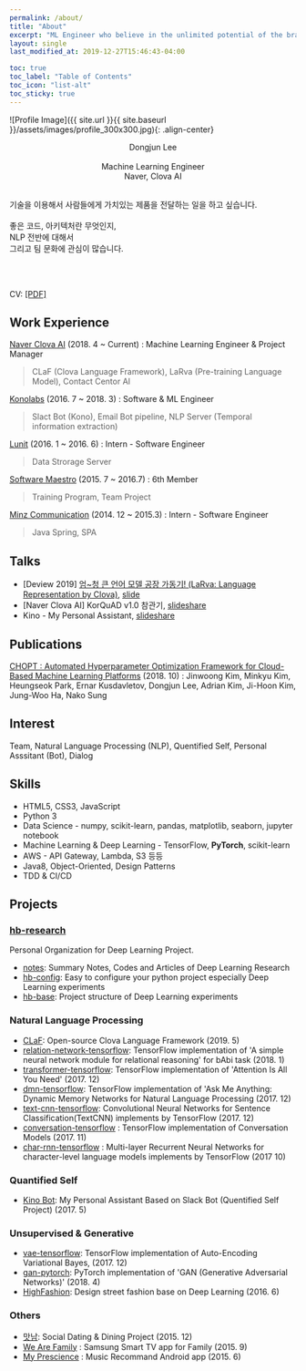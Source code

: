 ```yaml
---
permalink: /about/
title: "About"
excerpt: "ML Engineer who believe in the unlimited potential of the brain"
layout: single
last_modified_at: 2019-12-27T15:46:43-04:00

toc: true
toc_label: "Table of Contents"
toc_icon: "list-alt"
toc_sticky: true
---
```



![Profile Image]({{ site.url }}{{ site.baseurl }}/assets/images/profile_300x300.jpg){: .align-center}

<p style="text-align: center;">
Dongjun Lee <br/><br/>
Machine Learning Engineer <br/>
Naver, Clova AI <br/><br/>

기술을 이용해서 사람들에게 가치있는 제품을 전달하는 일을 하고 싶습니다. <br/><br/>
좋은 코드, 아키텍처란 무엇인지, <br/>
NLP 전반에 대해서 <br/>
그리고 팀 문화에 관심이 많습니다.

<br/><br/>

CV: <a href="https://dongjunlee.github.io/assets/cv/CV_DongjunLee_Resume.pdf">[PDF]</a>

</p>



## Work Experience


[Naver Clova AI](https://clova.ai/) (2018. 4 ~ Current)
:  Machine Learning Engineer & Project Manager 

> CLaF (Clova Language Framework), LaRva (Pre-training Language Model), Contact Centor AI


[Konolabs](https://kono.ai) (2016. 7 ~ 2018. 3)
: Software & ML Engineer

> Slact Bot (Kono), Email Bot pipeline, NLP Server (Temporal information extraction)


[Lunit](https://lunit.io/) (2016. 1 ~ 2016. 6)
: Intern - Software Engineer

> Data Strorage Server

[Software Maestro](http://www.swmaestro.kr/) (2015. 7 ~ 2016.7)
: 6th Member

> Training Program, Team Project


[Minz Communication](#)  (2014. 12 ~ 2015.3)
: Intern - Software Engineer

> Java Spring, SPA


## Talks

- [Deview 2019] [엄~청 큰 언어 모델 공장 가동기! (LaRva: Language Representation by Clova)](https://deview.kr/2019/schedule/291), [slide](https://deview.kr/data/deview/2019/presentation/[111]+%E1%84%8B%E1%85%A5%E1%86%B7_%E1%84%8E%E1%85%A5%E1%86%BC+%E1%84%8F%E1%85%B3%E1%86%AB+%E1%84%8B%E1%85%A5%E1%86%AB%E1%84%8B%E1%85%A5+%E1%84%86%E1%85%A9%E1%84%83%E1%85%A6%E1%86%AF+%E1%84%80%E1%85%A9%E1%86%BC%E1%84%8C%E1%85%A1%E1%86%BC+%E1%84%80%E1%85%A1%E1%84%83%E1%85%A9%E1%86%BC%E1%84%80%E1%85%B5.pdf)
- [Naver Clova AI] KorQuAD v1.0 참관기, [slideshare](https://www.slideshare.net/LGCNSairesearch/naver-clova-ai-korquad-v10)
- Kino - My Personal Assistant, [slideshare](https://www.slideshare.net/DongJunLee6/kino-my-personal-assistant-slack-bot-quantified-self?qid=f9ecd0c4-2a8e-4424-b8b0-a387290cb643&v=&b=&from_search=1)



## Publications

[CHOPT : Automated Hyperparameter Optimization Framework for Cloud-Based Machine Learning Platforms](https://arxiv.org/abs/1810.03527) (2018. 10)
:   Jinwoong Kim, Minkyu Kim, Heungseok Park, Ernar Kusdavletov, Dongjun Lee, Adrian Kim, Ji-Hoon Kim, Jung-Woo Ha, Nako Sung



## Interest

Team, Natural Language Processing (NLP), Quentified Self, Personal Asssitant (Bot), Dialog


## Skills

- HTML5, CSS3, JavaScript
- Python 3
- Data Science - numpy, scikit-learn, pandas, matplotlib, seaborn, jupyter notebook
- Machine Learning & Deep Learning - TensorFlow, **PyTorch**, scikit-learn
- AWS - API Gateway, Lambda, S3 등등
-  Java8, Object-Oriented, Design Patterns
- TDD & CI/CD


## Projects

### [hb-research](https://github.com/hb-research)

Personal Organization for Deep Learning Project.

- [notes](https://github.com/DongjunLee/notes/): Summary Notes, Codes and Articles of Deep Learning Research
- [hb-config](https://github.com/DongjunLee/hb-config): Easy to configure your python project especially Deep Learning experiments
- [hb-base](https://github.com/DongjunLee/hb-base/): Project structure of Deep Learning experiments


### Natural Language Processing

- [CLaF](https://github.com/naver/claf): Open-source Clova Language Framework (2019. 5) 
- [relation-network-tensorflow](https://github.com/DongjunLee/relation-network-tensorflow): TensorFlow implementation of 'A simple neural network module for relational reasoning' for bAbi task (2018. 1)
- [transformer-tensorflow](https://github.com/DongjunLee/transformer-tensorflow): TensorFlow implementation of 'Attention Is All You Need' (2017. 12)  
- [dmn-tensorflow](https://github.com/DongjunLee/dmn-tensorflow): TensorFlow implementation of 'Ask Me Anything: Dynamic Memory Networks for Natural Language Processing (2017. 12)
- [text-cnn-tensorflow](https://github.com/DongjunLee/text-cnn-tensorflow): Convolutional Neural Networks for Sentence Classification(TextCNN) implements by TensorFlow (2017. 12)
- [conversation-tensorflow](https://github.com/DongjunLee/conversation-tensorflow) : TensorFlow implementation of Conversation Models (2017. 11) 
- [char-rnn-tensorflow](https://github.com/DongjunLee/char-rnn-tensorflow) : Multi-layer Recurrent Neural Networks for character-level language models implements by TensorFlow (2017 10)


### Quantified Self

- [Kino Bot](https://github.com/DongjunLee/kino-bot): My Personal Assistant Based on Slack Bot (Quentified Self Project) (2017. 5)


### Unsupervised & Generative

- [vae-tensorflow](https://github.com/DongjunLee/vae-tensorflow): TensorFlow implementation of Auto-Encoding Variational Bayes, (2017. 12)
- [gan-pytorch](https://github.com/DongjunLee/gan-pytorch): PyTorch implementation of 'GAN (Generative Adversarial Networks)' (2018. 4)
- [HighFashion](https://github.com/Soma2-HighFashion): Design street fashion base on Deep Learning (2016. 6)



<h3> Others </h3>

- [맛남](https://bitbucket.org/Joey3911/matnam_android/overview): Social Dating & Dining Project (2015. 12)
- [We Are Family](https://github.com/SoMa1-1/WeAreFamily) : Samsung Smart TV app for Family (2015. 9)
- [My Prescience](https://github.com/2015-Hanyang-Univ-Capstone) : Music Recommand Android app (2015. 6)
